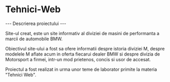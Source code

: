 # Tehnici-Web

--- Descrierea proiectului ---

Site-ul creat, este un site informativ al diviziei de masini de performanta
a marcii de automobile BMW.

Obiectivul site-ului a fost sa ofere informatii despre istoria diviziei M,
despre modelele M aflate acum in oferta fiecarui dealer BMW si despre divizia de 
Motorsport a firmei, intr-un mod prietenos, concis si usor de accesat.

Proiectul a fost realizat in urma unor teme de laborator primite la materia 
"Tehnici Web".
